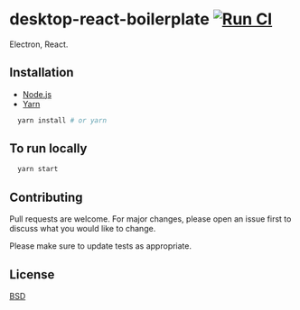 # desktop-react-boilerplate [![Run CI](https://github.com/kkamara/node-react-boilerplate/actions/workflows/node.js.yml/badge.svg)](https://github.com/kkamara/node-react-boilerplate/actions/workflows/node.js.yml)

Electron, React.

## Installation

* [Node.js](https://nodejs.org/en/)
* [Yarn](https://yarnpkg.com/)

```bash
  yarn install # or yarn
```

## To run locally

```bash
  yarn start
```

## Contributing
Pull requests are welcome. For major changes, please open an issue first to discuss what you would like to change.

Please make sure to update tests as appropriate.

## License
[BSD](https://opensource.org/licenses/BSD-3-Clause)

